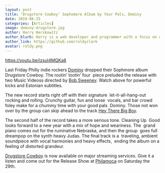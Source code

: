 ```yaml
---
layout: post
title: ‘Drugstore Cowboy’ Sophomore Album by Your Pals, Dominy
date: 2019-06-25
categories: [Articles]
image: dominy-drugstore.jpg
author: Harry Herskowitz
author_blurb: Harry is a web developer and programmer with a focus on using technology to empower local artists and communities
author_link: https://github.com/roldyclark
avatar: roldy.png
---
```


https://youtu.be/izsul4MQKa8

Last Friday Philly indie rockers [Dominy](http://instagram.com/dominy_music) dropped their Sophmore album Drugstore Cowboy. The rootin’ tootin’ four  piece preluded the release with two Music Videoss directed by [Bob Sweeney](https://www.instagram.com/sweeneybob/?hl=en). Watch above for powerful kicks and Estonian subtitles.

The new record starts right off with their signature  let-it-all-hang-out rocking and rolling. Crunchy guitar, fun and loose  vocals, and bar crowd foley make for a chummy time with your good pals  Dominy. Those not won over by the group can skip ahead to the track [Hey There Big Boy](https://www.youtube.com/watch?v=yqo5NxfzhiY).

The second half of the record takes a more serious tone. Cleaning Up  Good looks forward to a new year with a mix of hope and weariness. The  grand piano comes out for the ruminative Nebraska, and then the group  goes full dreampop on the synth heavy Judas. The final track is a  traveling, ambient soundpiece with vocal harmonies and heavy effects,  ending the album on a feeling of distorted grandeur.

[Drugstore Cowboy](https://open.spotify.com/album/4gqBF11RQk0vwgRKNcIoTB) is now available on major streaming services. Give it a listen and come out for the Release Show at [Philamoca](http://www.ticketfly.com/event/1859192/) on Saturday the 29th.
